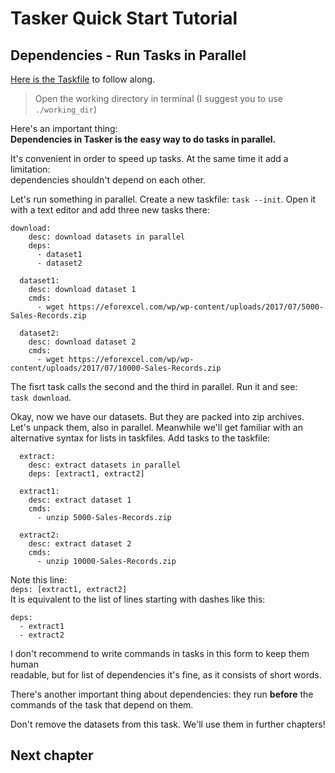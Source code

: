 # Tasker Quick Start Tutorial

## Dependencies - Run Tasks in Parallel

[Here is the Taskfile](Taskfile.yml) to follow along.

> Open the working directory in terminal (I suggest you to use `./working_dir`)

Here's an important thing:  
**Dependencies in Tasker is the easy way to do tasks in parallel.**

It's convenient in order to speed up tasks. At the same time it add a limitation:  
dependencies shouldn't depend on each other.

Let's run something in parallel. Create a new taskfile: `task --init`. Open it  
with a text editor and add three new tasks there:

```
download:
    desc: download datasets in parallel
    deps:
      - dataset1
      - dataset2

  dataset1:
    desc: download dataset 1
    cmds:
      - wget https://eforexcel.com/wp/wp-content/uploads/2017/07/5000-Sales-Records.zip 

  dataset2:
    desc: download dataset 2
    cmds:
      - wget https://eforexcel.com/wp/wp-content/uploads/2017/07/10000-Sales-Records.zip
```

The fisrt task calls the second and the third in parallel. Run it and see:  
`task download`.

Okay, now we have our datasets. But they are packed into zip archives.  
Let's unpack them, also in parallel. Meanwhile we'll get familiar with an  
alternative syntax for lists in taskfiles. Add tasks to the taskfile:

```
  extract:
    desc: extract datasets in parallel
    deps: [extract1, extract2]

  extract1:
    desc: extract dataset 1
    cmds:
      - unzip 5000-Sales-Records.zip

  extract2:
    desc: extract dataset 2
    cmds:
      - unzip 10000-Sales-Records.zip
```

Note this line:  
`deps: [extract1, extract2]`  
It is equivalent to the list of lines starting with dashes like this:
```
deps:
  - extract1
  - extract2
```

I don't recommend to write commands in tasks in this form to keep them human  
readable, but for list of dependencies it's fine, as it consists of short words.

There's another important thing about dependencies: they run **before** the  
commands of the task that depend on them.

Don't remove the datasets from this task. We'll use them in further chapters!

## Next chapter
